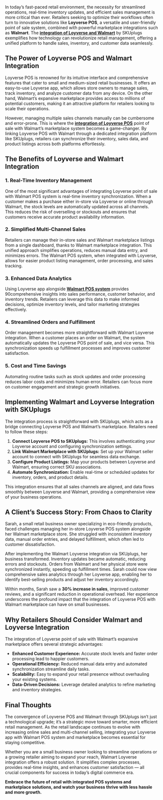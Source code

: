 In today’s fast-paced retail environment, the necessity for streamlined operations, real-time inventory updates, and efficient sales management is more critical than ever. Retailers seeking to optimize their workflows often turn to innovative solutions like **Loyverse POS**, a versatile and user-friendly point of sale system, combined with powerful marketplace integrations such as **Walmart**. The [**integration of Loyverse and Walmart**](https://skuplugs.com/loyverse-walmart-integration/) by SKUplugs exemplifies how technology can revolutionize retail management, offering a unified platform to handle sales, inventory, and customer data seamlessly.

## The Power of Loyverse POS and Walmart Integration

Loyverse POS is renowned for its intuitive interface and comprehensive features that cater to small and medium-sized retail businesses. It offers an easy-to-use Loyverse app, which allows store owners to manage sales, track inventory, and analyze customer data from any device. On the other hand, Walmart’s expansive marketplace provides access to millions of potential customers, making it an attractive platform for retailers looking to scale their operations.

However, managing multiple sales channels manually can be cumbersome and error-prone. This is where the [**integration of Loyverse POS**](https://skuplugs.com/loyverse-integration/) point of sale with Walmart’s marketplace system becomes a game-changer. By linking Loyverse POS with Walmart through a dedicated integration platform like SKUplugs, retailers can synchronize their inventory, sales data, and product listings across both platforms effortlessly.

## The Benefits of Loyverse and Walmart Integration

### 1. Real-Time Inventory Management

One of the most significant advantages of integrating Loyverse point of sale with Walmart POS system is real-time inventory synchronization. When a customer makes a purchase either in-store via Loyverse or online through Walmart, the stock levels are automatically updated across all channels. This reduces the risk of overselling or stockouts and ensures that customers receive accurate product availability information.

### 2. Simplified Multi-Channel Sales

Retailers can manage their in-store sales and Walmart marketplace listings from a single dashboard, thanks to Walmart marketplace integration. This unified approach simplifies operations, reduces manual data entry, and minimizes errors. The Walmart POS system, when integrated with Loyverse, allows for easier product listing management, order processing, and sales tracking.

### 3. Enhanced Data Analytics

Using Loyverse app alongside [**Walmart POS system**](https://skuplugs.com/walmart-integration/) provides 90comprehensive insights into sales performance, customer behavior, and inventory trends. Retailers can leverage this data to make informed decisions, optimize inventory levels, and tailor marketing strategies effectively.

### 4. Streamlined Orders and Fulfillment

Order management becomes more straightforward with Walmart Loyverse integration. When a customer places an order on Walmart, the system automatically updates the Loyverse POS point of sale, and vice versa. This synchronization speeds up fulfillment processes and improves customer satisfaction.

### 5. Cost and Time Savings

Automating routine tasks such as stock updates and order processing reduces labor costs and minimizes human error. Retailers can focus more on customer engagement and strategic growth initiatives.

## Implementing Walmart and Loyverse Integration with SKUplugs

The integration process is straightforward with SKUplugs, which acts as a bridge connecting Loyverse POS and Walmart’s marketplace. Retailers need to follow these steps:

1. **Connect Loyverse POS to SKUplugs:** This involves authenticating your Loyverse account and configuring synchronization settings.
2. **Link Walmart Marketplace with SKUplugs:** Set up your Walmart seller account to connect with SKUplugs for seamless data exchange.
3. **Configure Product Listings:** Map your products between Loyverse and Walmart, ensuring correct SKU associations.
4. **Automate Synchronization:** Enable real-time or scheduled updates for inventory, orders, and product details.

This integration ensures that all sales channels are aligned, and data flows smoothly between Loyverse and Walmart, providing a comprehensive view of your business operations.

## A Client’s Success Story: From Chaos to Clarity

Sarah, a small retail business owner specializing in eco-friendly products, faced challenges managing her in-store Loyverse POS system alongside her Walmart marketplace store. She struggled with inconsistent inventory data, manual order entries, and delayed fulfillment, which often led to customer dissatisfaction.

After implementing the Walmart Loyverse integration via SKUplugs, her business transformed. Inventory updates became automatic, reducing errors and stockouts. Orders from Walmart and her physical store were synchronized instantly, speeding up fulfillment times. Sarah could now view comprehensive sales analytics through her Loyverse app, enabling her to identify best-selling products and adjust her inventory accordingly.

Within months, Sarah saw a **30% increase in sales**, improved customer reviews, and a significant reduction in operational overhead. Her experience underscores the profound impact that the integration of Loyverse POS with Walmart marketplace can have on small businesses.

## Why Retailers Should Consider Walmart and Loyverse Integration

The integration of Loyverse point of sale with Walmart’s expansive marketplace offers several strategic advantages:

- **Enhanced Customer Experience:** Accurate stock levels and faster order processing lead to happier customers.
- **Operational Efficiency:** Reduced manual data entry and automated synchronization streamline daily tasks.
- **Scalability:** Easy to expand your retail presence without overhauling your existing systems.
- **Data-Driven Decisions:** Leverage detailed analytics to refine marketing and inventory strategies.

## Final Thoughts

The convergence of Loyverse POS and Walmart through SKUplugs isn’t just a technological upgrade; it’s a strategic move toward smarter, more efficient retail management. As the retail landscape continues to evolve with increasing online sales and multi-channel selling, integrating your Loyverse app with Walmart POS system and marketplace becomes essential for staying competitive.

Whether you are a small business owner looking to streamline operations or a growing retailer aiming to expand your reach, Walmart Loyverse integration offers a robust solution. It simplifies complex processes, provides real-time insights, and enhances customer satisfaction — all crucial components for success in today’s digital commerce era.

**Embrace the future of retail with integrated POS systems and marketplace solutions, and watch your business thrive with less hassle and more growth.**
